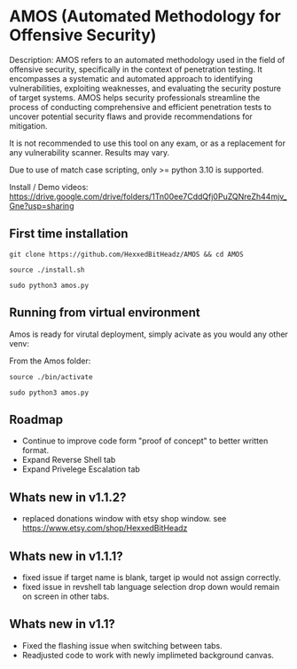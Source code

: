 # AMOS (Automated Methodology for Offensive Security)

Description: AMOS refers to an automated methodology used in the field of offensive security, specifically in the context of penetration testing. It encompasses a systematic and automated approach to identifying vulnerabilities, exploiting weaknesses, and evaluating the security posture of target systems. AMOS helps security professionals streamline the process of conducting comprehensive and efficient penetration tests to uncover potential security flaws and provide recommendations for mitigation.

It is not recommended to use this tool on any exam, or as a replacement for any vulnerability scanner.  Results may vary.

Due to use of match case scripting, only >= python 3.10 is supported.

Install / Demo videos: https://drive.google.com/drive/folders/1Tn00ee7CddQfj0PuZQNreZh44mjv_Gne?usp=sharing

## First time installation
```
git clone https://github.com/HexxedBitHeadz/AMOS && cd AMOS
```

```
source ./install.sh
```

```
sudo python3 amos.py
```

## Running from virtual environment
Amos is ready for virutal deployment, simply acivate as you would any other venv:

From the Amos folder:
```
source ./bin/activate
```

```
sudo python3 amos.py
```

## Roadmap
- Continue to improve code form "proof of concept" to better written format.
- Expand Reverse Shell tab
- Expand Privelege Escalation tab

## Whats new in v1.1.2?
- replaced donations window with etsy shop window.
  see https://www.etsy.com/shop/HexxedBitHeadz

## Whats new in v1.1.1?
- fixed issue if target name is blank, target ip would not assign correctly.
- fixed issue in revshell tab language selection drop down would remain on screen in other tabs.

## Whats new in v1.1?
- Fixed the flashing issue when switching between tabs.
- Readjusted code to work with newly implimeted background canvas.
